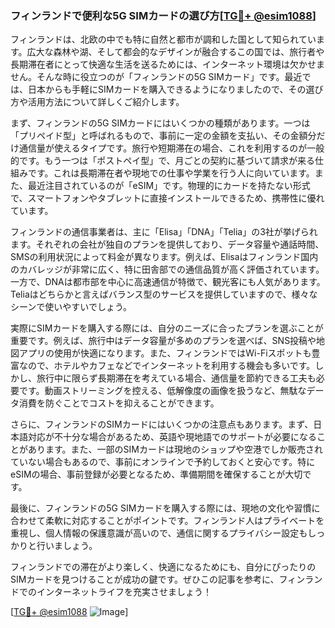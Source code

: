 ### フィンランドで便利な5G SIMカードの選び方[[TG💪+ @esim1088](https://t.me/s/esim1088)]

フィンランドは、北欧の中でも特に自然と都市が調和した国として知られています。広大な森林や湖、そして都会的なデザインが融合するこの国では、旅行者や長期滞在者にとって快適な生活を送るためには、インターネット環境は欠かせません。そんな時に役立つのが「フィンランドの5G SIMカード」です。最近では、日本からも手軽にSIMカードを購入できるようになりましたので、その選び方や活用方法について詳しくご紹介します。

まず、フィンランドの5G SIMカードにはいくつかの種類があります。一つは「プリペイド型」と呼ばれるもので、事前に一定の金額を支払い、その金額分だけ通信量が使えるタイプです。旅行や短期滞在の場合、これを利用するのが一般的です。もう一つは「ポストペイ型」で、月ごとの契約に基づいて請求が来る仕組みです。これは長期滞在者や現地での仕事や学業を行う人に向いています。また、最近注目されているのが「eSIM」です。物理的にカードを持たない形式で、スマートフォンやタブレットに直接インストールできるため、携帯性に優れています。

フィンランドの通信事業者は、主に「Elisa」「DNA」「Telia」の3社が挙げられます。それぞれの会社が独自のプランを提供しており、データ容量や通話時間、SMSの利用状況によって料金が異なります。例えば、Elisaはフィンランド国内のカバレッジが非常に広く、特に田舎部での通信品質が高く評価されています。一方で、DNAは都市部を中心に高速通信が特徴で、観光客にも人気があります。Teliaはどちらかと言えばバランス型のサービスを提供していますので、様々なシーンで使いやすいでしょう。

実際にSIMカードを購入する際には、自分のニーズに合ったプランを選ぶことが重要です。例えば、旅行中はデータ容量が多めのプランを選べば、SNS投稿や地図アプリの使用が快適になります。また、フィンランドではWi-Fiスポットも豊富なので、ホテルやカフェなどでインターネットを利用する機会も多いです。しかし、旅行中に限らず長期滞在を考えている場合、通信量を節約できる工夫も必要です。動画ストリーミングを控える、低解像度の画像を扱うなど、無駄なデータ消費を防ぐことでコストを抑えることができます。

さらに、フィンランドのSIMカードにはいくつかの注意点もあります。まず、日本語対応が不十分な場合があるため、英語や現地語でのサポートが必要になることがあります。また、一部のSIMカードは現地のショップや空港でしか販売されていない場合もあるので、事前にオンラインで予約しておくと安心です。特にeSIMの場合、事前登録が必要となるため、準備期間を確保することが大切です。

最後に、フィンランドの5G SIMカードを購入する際には、現地の文化や習慣に合わせて柔軟に対応することがポイントです。フィンランド人はプライベートを重視し、個人情報の保護意識が高いので、通信に関するプライバシー設定もしっかりと行いましょう。

フィンランドでの滞在がより楽しく、快適になるためにも、自分にぴったりのSIMカードを見つけることが成功の鍵です。ぜひこの記事を参考に、フィンランドでのインターネットライフを充実させましょう！

[[TG💪+ @esim1088](https://t.me/s/esim1088) ![Image](https://i.postimg.cc/Y0z9fWf4/image.png)]